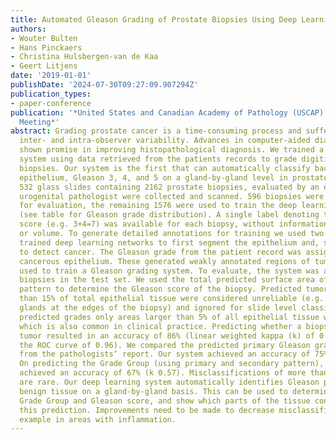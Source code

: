 ```yaml
---
title: Automated Gleason Grading of Prostate Biopsies Using Deep Learning
authors:
- Wouter Bulten
- Hans Pinckaers
- Christina Hulsbergen-van de Kaa
- Geert Litjens
date: '2019-01-01'
publishDate: '2024-07-30T09:27:09.907294Z'
publication_types:
- paper-conference
publication: '*United States and Canadian Academy of Pathology (USCAP) 108th Annual
  Meeting*'
abstract: Grading prostate cancer is a time-consuming process and suffers from high
  inter- and intra-observer variability. Advances in computer-aided diagnosis have
  shown promise in improving histopathological diagnosis. We trained a deep learning
  system using data retrieved from the patients records to grade digitized prostate
  biopsies. Our system is the first that can automatically classify background, benign
  epithelium, Gleason 3, 4, and 5 on a gland-by-gland level in prostate biopsies.
  532 glass slides containing 2162 prostate biopsies, evaluated by an experienced
  urogenital pathologist were collected and scanned. 596 biopsies were kept separate
  for evaluation, the remaining 1576 were used to train the deep learning algorithm
  (see table for Gleason grade distribution). A single label denoting the Gleason
  score (e.g. 3+4=7) was available for each biopsy, without information on tumor location
  or volume. To generate detailed annotations for training we used two previously
  trained deep learning networks to first segment the epithelium and, subsequently,
  to detect cancer. The Gleason grade from the patient record was assigned to the
  cancerous epithelium. These generated weakly annotated regions of tumor were then
  used to train a Gleason grading system. To evaluate, the system was applied to the
  biopsies in the test set. We used the total predicted surface area of each growth
  pattern to determine the Gleason score of the biopsy. Predicted tumor areas smaller
  than 15% of total epithelial tissue were considered unreliable (e.g. incomplete
  glands at the edges of the biopsy) and ignored for slide level classification. For
  predicted grades only areas larger than 5% of all epithelial tissue were considered,
  which is also common in clinical practice. Predicting whether a biopsy contains
  tumor resulted in an accuracy of 86% (linear weighted kappa (k) of 0.73, area under
  the ROC curve of 0.96). We compared the predicted primary Gleason grade to the one
  from the pathologists’ report. Our system achieved an accuracy of 75% (k 0.64).
  On predicting the Grade Group (using primary and secondary pattern), our system
  achieved an accuracy of 67% (k 0.57). Misclassifications of more than one grade
  are rare. Our deep learning system automatically identifies Gleason patterns and
  benign tissue on a gland-by-gland basis. This can be used to determine the biopsy-level
  Grade Group and Gleason score, and show which parts of the tissue contribute to
  this prediction. Improvements need to be made to decrease misclassifications, for
  example in areas with inflammation.
---
```


